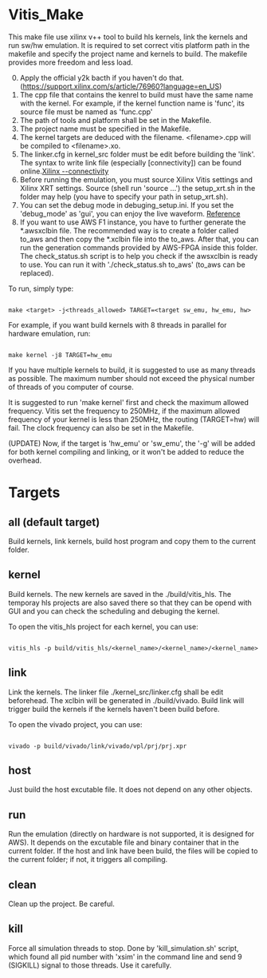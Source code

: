 # Vitis_Make

This make file use xilinx v++ tool to build hls kernels, link the kernels and run sw/hw emulation. It is required to set correct vitis platform path in the makefile and specify the project name and kernels to build. The makefile provides more freedom and less load.

0. Apply the official y2k bacth if you haven't do that. (https://support.xilinx.com/s/article/76960?language=en_US)
1. The cpp file that contains the kenrel to build must have the same name with the kernel. For example, if the kernel function name is 'func', its source file must be named as 'func.cpp'
2. The path of tools and platform shall be set in the Makefile.
3. The project name must be specified in the Makefile.
4. The kernel targets are deduced with the filename. \<filename\>.cpp will be compiled to \<filename\>.xo.
5. The linker.cfg in kernel_src folder must be edit before building the 'link'. The syntax to write link file (especially [connectivity]) can be found online.[Xilinx --connectivity](https://docs.xilinx.com/r/en-US/ug1393-vitis-application-acceleration/connectivity-Options)
6. Before running the emulation, you must source Xilinx Vitis settings and Xilinx XRT settings. Source (shell run 'source ...') the setup_xrt.sh in the folder may help (you have to specify your path in setup_xrt.sh).
7. You can set the debug mode in debuging_setup.ini. If you set the 'debug_mode' as 'gui', you can enjoy the live waveform. [Reference](https://docs.xilinx.com/r/2021.2-English/ug1393-vitis-application-acceleration/xrt.ini-File)
8. If you want to use AWS F1 instance, you have to further generate the *.awsxclbin file. The recommended way is to create a folder called to_aws and then copy the *.xclbin file into the to_aws. After that, you can run the generation commands provided by AWS-FPGA inside this folder. The check_status.sh script is to help you check if the awsxclbin is ready to use. You can run it with './check_status.sh to_aws' (to_aws can be replaced).

To run, simply type:

```shell

make <target> -j<threads_allowed> TARGET=<target sw_emu, hw_emu, hw>

```

For example, if you want build kernels with 8 threads in parallel for hardware emulation, run:

```shell

make kernel -j8 TARGET=hw_emu

```

If you have multiple kernels to build, it is suggested to use as many threads as possible. The maximum number should not exceed the physical number of threads of you computer of course.

It is suggested to run 'make kernel' first and check the maximum allowed frequency. Vitis set the frequency to 250MHz, if the maximum allowed frequency of your kernel is less than 250MHz, the routing (TARGET=hw) will fail. The clock frequency can also be set in the Makefile.

(UPDATE) Now, if the target is 'hw_emu' or 'sw_emu', the '-g' will be added for both kernel compiling and linking, or it won't be added to reduce the overhead.

# Targets

## all (default target)

Build kernels, link kernels, build host program and copy them to the current folder.

## kernel

Build kernels. The new kernels are saved in the ./build/vitis_hls. The temporay hls projects are also saved there so that they can be opend with GUI and you can check the scheduling and debuging the kernel.

To open the vitis_hls project for each kernel, you can use:
```shell

vitis_hls -p build/vitis_hls/<kernel_name>/<kernel_name>/<kernel_name>

```


## link

Link the kernels. The linker file ./kernel_src/linker.cfg shall be edit beforehead. The xclbin will be generated in ./build/vivado. Build link will trigger build the kernels if the kernels haven't been build before.

To open the vivado project, you can use:
```shell

vivado -p build/vivado/link/vivado/vpl/prj/prj.xpr

```
## host

Just build the host excutable file. It does not depend on any other objects.

## run

Run the emulation (directly on hardware is not supported, it is designed for AWS). It depends on the excutable file and binary container that in the current folder. If the host and link have been build, the files will be copied to the current folder; if not, it triggers all compiling.

## clean

Clean up the project. Be careful.

## kill

Force all simulation threads to stop. Done by 'kill_simulation.sh' script, which found all pid number with 'xsim' in the command line and send 9 (SIGKILL) signal to those threads. Use it carefully.